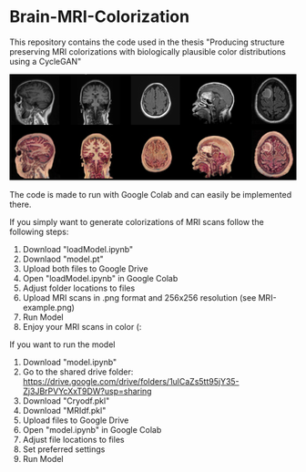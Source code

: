 # Brain-MRI-Colorization

This repository contains the code used in the thesis "Producing structure preserving MRI colorizations with biologically plausible color distributions using a CycleGAN"

![alt text](https://github.com/OscarMoonen/Brain-MRI-Colorization/blob/main/DisplayResults.png?raw=true)

The code is made to run with Google Colab and can easily be implemented there. 


If you simply want to generate colorizations of MRI scans follow the following steps:
1. Download "loadModel.ipynb"
2. Downlaod "model.pt"
3. Upload both files to Google Drive
4. Open "loadModel.ipynb" in Google Colab
5. Adjust folder locations to files
6. Upload MRI scans in .png format and 256x256 resolution (see MRI-example.png)
7. Run Model
8. Enjoy your MRI scans in color (:

If you want to run the model
1. Download "model.ipynb"
2. Go to the shared drive folder: https://drive.google.com/drive/folders/1ulCaZs5tt95jY35-Zj3JBrPVYcXxT9DW?usp=sharing
3. Download "Cryodf.pkl" 
4. Download "MRIdf.pkl"  
5. Upload files to Google Drive
6. Open "model.ipynb" in Google Colab
7. Adjust file locations to files
8. Set preferred settings
9. Run Model
